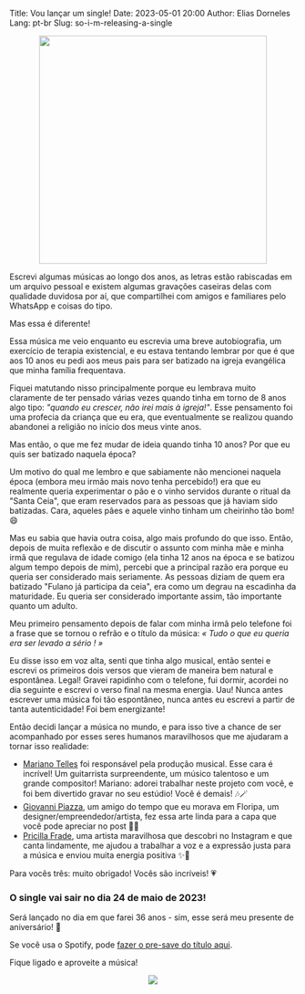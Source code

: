Title: Vou lançar um single!
Date: 2023-05-01 20:00
Author: Elias Dorneles
Lang: pt-br
Slug: so-i-m-releasing-a-single

<center><img width="400" src="{static}/images/cover_tqqesls.jpg" /></center>

Escrevi algumas músicas ao longo dos anos, as letras estão rabiscadas em um
arquivo pessoal e existem algumas gravações caseiras delas com qualidade
duvidosa por aí, que compartilhei com amigos e familiares pelo WhatsApp e
coisas do tipo.

Mas essa é diferente!

Essa música me veio enquanto eu escrevia uma breve autobiografia, um exercício
de terapia existencial, e eu estava tentando lembrar por que é que aos 10 anos
eu pedi aos meus pais para ser batizado na igreja evangélica que minha família
frequentava.

Fiquei matutando nisso principalmente porque eu lembrava muito claramente de
ter pensado várias vezes quando tinha em torno de 8 anos algo tipo: _"quando eu
crescer, não irei mais à igreja!"_. Esse pensamento foi uma profecia da criança
que eu era, que eventualmente se realizou quando abandonei a religião no início dos
meus vinte anos.

Mas então, o que me fez mudar de ideia quando tinha 10 anos? Por que eu quis
ser batizado naquela época?

Um motivo do qual me lembro e que sabiamente não mencionei naquela época
(embora meu irmão mais novo tenha percebido!) era que eu realmente queria
experimentar o pão e o vinho servidos durante o ritual da "Santa Ceia", que
eram reservados para as pessoas que já haviam sido batizadas. Cara, aqueles pães
e aquele vinho tinham um cheirinho tão bom! 😄 

Mas eu sabia que havia outra coisa, algo mais profundo do que isso. Então, depois
de muita reflexão e de discutir o assunto com minha mãe e minha irmã que regulava
de idade comigo (ela tinha 12 anos na época e se batizou algum tempo depois de mim),
percebi que a principal razão era porque eu queria ser considerado mais
seriamente. As pessoas diziam de quem era batizado "Fulano já participa da
ceia", era como um degrau na escadinha da maturidade. Eu queria ser considerado
importante assim, tão importante quanto um adulto.

Meu primeiro pensamento depois de falar com minha irmã pelo telefone foi a
frase que se tornou o refrão e o título da música: _« Tudo o que eu queria era
ser levado a sério ! »_

Eu disse isso em voz alta, senti que tinha algo musical, então sentei e escrevi
os primeiros dois versos que vieram de maneira bem natural e espontânea. Legal!
Gravei rapidinho com o telefone, fui dormir, acordei no dia seguinte e escrevi
o verso final na mesma energia. Uau! Nunca antes escrever uma música foi tão
espontâneo, nunca antes eu escrevi a partir de tanta autenticidade! Foi bem
energizante!

Então decidi lançar a música no mundo, e para isso tive a chance de ser
acompanhado por esses seres humanos maravilhosos que me ajudaram a tornar isso
realidade:

* [Mariano Telles](https://www.marianotelles.com/) foi responsável pela produção musical. Esse cara é incrível! Um guitarrista surpreendente, um músico talentoso e um grande compositor! Mariano: adorei trabalhar neste projeto com você, e foi bem divertido gravar no seu estúdio! Você é demais! 🎶🪄
* [Giovanni Piazza](https://www.behance.net/giopiazza), um amigo do tempo que eu morava em Floripa, um designer/empreendedor/artista, fez essa arte linda para a capa que você pode apreciar no post  🎨😻
* [Pricilla Frade](https://www.instagram.com/priscillafrade/), uma artista maravilhosa que descobri no Instagram e que canta lindamente, me ajudou a trabalhar a voz e a expressão justa para a música e enviou muita energia positiva  ✨💜

Para vocês três: muito obrigado! Vocês são incríveis! 💗

### O single vai sair no dia 24 de maio de 2023!

Será lançado no dia em que farei 36 anos - sim, esse será meu presente de aniversário! 🎁

Se você usa o Spotify, pode [fazer o pre-save do título aqui](https://distrokid.com/hyperfollow/eliasdorneles/tudo-o-que-eu-queria-era-ser-levado-a-srio).

Fique ligado e aproveite a música!

<center><img src="{static}/images/cover_floating_tqqesls.jpg" /></center>

